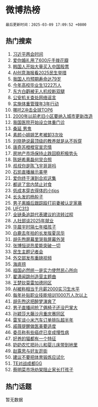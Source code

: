 # 微博热榜

`最后更新时间：2025-03-09 17:09:52 +0800`

## 热门搜索

1. [习近平两会时间](https://m.weibo.cn/search?containerid=100103type%3D1%26t%3D10%26q%3D%23%E4%B9%A0%E8%BF%91%E5%B9%B3%E4%B8%A4%E4%BC%9A%E6%97%B6%E9%97%B4%23&stream_entry_id=51&isnewpage=1&extparam=seat%3D1%26q%3D%2523%25E4%25B9%25A0%25E8%25BF%2591%25E5%25B9%25B3%25E4%25B8%25A4%25E4%25BC%259A%25E6%2597%25B6%25E9%2597%25B4%2523%26dgr%3D0%26filter_type%3Drealtimehot%26stream_entry_id%3D51%26pos%3D0%26cate%3D10103%26c_type%3D51%26display_time%3D1741511390%26pre_seqid%3D174151139071303312035119)
1. [爱你婚礼用了600斤手拨花瓣](https://m.weibo.cn/search?containerid=100103type%3D1%26t%3D10%26q%3D%23%E7%88%B1%E4%BD%A0%E5%A9%9A%E7%A4%BC%E7%94%A8%E4%BA%86600%E6%96%A4%E6%89%8B%E6%8B%A8%E8%8A%B1%E7%93%A3%23&stream_entry_id=31&isnewpage=1&extparam=seat%3D1%26band_rank%3D1%26filter_type%3Drealtimehot%26lcate%3D5001%26pos%3D0%26q%3D%2523%25E7%2588%25B1%25E4%25BD%25A0%25E5%25A9%259A%25E7%25A4%25BC%25E7%2594%25A8%25E4%25BA%2586600%25E6%2596%25A4%25E6%2589%258B%25E6%258B%25A8%25E8%258A%25B1%25E7%2593%25A3%2523%26realpos%3D1%26cate%3D5001%26stream_entry_id%3D31%26flag%3D1%26c_type%3D31%26dgr%3D0%26display_time%3D1741511390%26pre_seqid%3D174151139071303312035119)
1. [韩国人开始大量买入中国股票](https://m.weibo.cn/search?containerid=100103type%3D1%26t%3D10%26q%3D%23%E9%9F%A9%E5%9B%BD%E4%BA%BA%E5%BC%80%E5%A7%8B%E5%A4%A7%E9%87%8F%E4%B9%B0%E5%85%A5%E4%B8%AD%E5%9B%BD%E8%82%A1%E7%A5%A8%23&stream_entry_id=31&isnewpage=1&extparam=seat%3D1%26band_rank%3D2%26filter_type%3Drealtimehot%26lcate%3D5001%26pos%3D1%26q%3D%2523%25E9%259F%25A9%25E5%259B%25BD%25E4%25BA%25BA%25E5%25BC%2580%25E5%25A7%258B%25E5%25A4%25A7%25E9%2587%258F%25E4%25B9%25B0%25E5%2585%25A5%25E4%25B8%25AD%25E5%259B%25BD%25E8%2582%25A1%25E7%25A5%25A8%2523%26realpos%3D2%26cate%3D5001%26stream_entry_id%3D31%26flag%3D1%26c_type%3D31%26dgr%3D0%26display_time%3D1741511390%26pre_seqid%3D174151139071303312035119)
1. [AI创意海报看2025民生举措](https://m.weibo.cn/search?containerid=100103type%3D1%26t%3D10%26q%3D%23AI%E5%88%9B%E6%84%8F%E6%B5%B7%E6%8A%A5%E7%9C%8B2025%E6%B0%91%E7%94%9F%E4%B8%BE%E6%8E%AA%23&stream_entry_id=31&isnewpage=1&extparam=seat%3D1%26band_rank%3D3%26filter_type%3Drealtimehot%26lcate%3D5001%26pos%3D2%26q%3D%2523AI%25E5%2588%259B%25E6%2584%258F%25E6%25B5%25B7%25E6%258A%25A5%25E7%259C%258B2025%25E6%25B0%2591%25E7%2594%259F%25E4%25B8%25BE%25E6%258E%25AA%2523%26realpos%3D3%26cate%3D5001%26stream_entry_id%3D31%26flag%3D0%26c_type%3D31%26dgr%3D0%26display_time%3D1741511390%26pre_seqid%3D174151139071303312035119)
1. [我国人均预期寿命达79岁](https://m.weibo.cn/search?containerid=100103type%3D1%26t%3D10%26q%3D%23%E6%88%91%E5%9B%BD%E4%BA%BA%E5%9D%87%E9%A2%84%E6%9C%9F%E5%AF%BF%E5%91%BD%E8%BE%BE79%E5%B2%81%23&stream_entry_id=31&isnewpage=1&extparam=seat%3D1%26band_rank%3D4%26filter_type%3Drealtimehot%26lcate%3D5001%26pos%3D3%26q%3D%2523%25E6%2588%2591%25E5%259B%25BD%25E4%25BA%25BA%25E5%259D%2587%25E9%25A2%2584%25E6%259C%259F%25E5%25AF%25BF%25E5%2591%25BD%25E8%25BE%25BE79%25E5%25B2%2581%2523%26realpos%3D4%26cate%3D5001%26stream_entry_id%3D31%26flag%3D1%26c_type%3D31%26dgr%3D0%26display_time%3D1741511390%26pre_seqid%3D174151139071303312035119)
1. [今年高校毕业生1222万人](https://m.weibo.cn/search?containerid=100103type%3D1%26t%3D10%26q%3D%23%E4%BB%8A%E5%B9%B4%E9%AB%98%E6%A0%A1%E6%AF%95%E4%B8%9A%E7%94%9F1222%E4%B8%87%E4%BA%BA%23&stream_entry_id=31&isnewpage=1&extparam=seat%3D1%26band_rank%3D5%26filter_type%3Drealtimehot%26lcate%3D5001%26pos%3D4%26q%3D%2523%25E4%25BB%258A%25E5%25B9%25B4%25E9%25AB%2598%25E6%25A0%25A1%25E6%25AF%2595%25E4%25B8%259A%25E7%2594%259F1222%25E4%25B8%2587%25E4%25BA%25BA%2523%26realpos%3D5%26cate%3D5001%26stream_entry_id%3D31%26flag%3D0%26c_type%3D31%26dgr%3D0%26display_time%3D1741511390%26pre_seqid%3D174151139071303312035119)
1. [东方白鹳被无人机绞断双腿](https://m.weibo.cn/search?containerid=100103type%3D1%26t%3D10%26q%3D%23%E4%B8%9C%E6%96%B9%E7%99%BD%E9%B9%B3%E8%A2%AB%E6%97%A0%E4%BA%BA%E6%9C%BA%E7%BB%9E%E6%96%AD%E5%8F%8C%E8%85%BF%23&stream_entry_id=31&isnewpage=1&extparam=seat%3D1%26band_rank%3D6%26filter_type%3Drealtimehot%26lcate%3D5001%26pos%3D5%26q%3D%2523%25E4%25B8%259C%25E6%2596%25B9%25E7%2599%25BD%25E9%25B9%25B3%25E8%25A2%25AB%25E6%2597%25A0%25E4%25BA%25BA%25E6%259C%25BA%25E7%25BB%259E%25E6%2596%25AD%25E5%258F%258C%25E8%2585%25BF%2523%26realpos%3D6%26cate%3D5001%26stream_entry_id%3D31%26flag%3D2%26c_type%3D31%26dgr%3D0%26display_time%3D1741511390%26pre_seqid%3D174151139071303312035119)
1. [公安机关查处网络谣言](https://m.weibo.cn/search?containerid=100103type%3D1%26t%3D10%26q%3D%23%E5%85%AC%E5%AE%89%E6%9C%BA%E5%85%B3%E6%9F%A5%E5%A4%84%E7%BD%91%E7%BB%9C%E8%B0%A3%E8%A8%80%23&stream_entry_id=31&isnewpage=1&extparam=seat%3D1%26band_rank%3D7%26filter_type%3Drealtimehot%26lcate%3D5001%26is_ad_pos%3D1%26adid%3D278722%26q%3D%2523%25E5%2585%25AC%25E5%25AE%2589%25E6%259C%25BA%25E5%2585%25B3%25E6%259F%25A5%25E5%25A4%2584%25E7%25BD%2591%25E7%25BB%259C%25E8%25B0%25A3%25E8%25A8%2580%2523%26dgr%3D0%26stream_entry_id%3D31%26c_type%3D31%26cate%3D5001%26pos%3D6%26display_time%3D1741511390%26pre_seqid%3D174151139071303312035119)
1. [实施体重管理年3年行动](https://m.weibo.cn/search?containerid=100103type%3D1%26t%3D10%26q%3D%23%E5%AE%9E%E6%96%BD%E4%BD%93%E9%87%8D%E7%AE%A1%E7%90%86%E5%B9%B43%E5%B9%B4%E8%A1%8C%E5%8A%A8%23&stream_entry_id=31&isnewpage=1&extparam=seat%3D1%26band_rank%3D7%26filter_type%3Drealtimehot%26lcate%3D5001%26pos%3D7%26q%3D%2523%25E5%25AE%259E%25E6%2596%25BD%25E4%25BD%2593%25E9%2587%258D%25E7%25AE%25A1%25E7%2590%2586%25E5%25B9%25B43%25E5%25B9%25B4%25E8%25A1%258C%25E5%258A%25A8%2523%26realpos%3D7%26cate%3D5001%26stream_entry_id%3D31%26flag%3D1%26c_type%3D31%26dgr%3D0%26display_time%3D1741511390%26pre_seqid%3D174151139071303312035119)
1. [哪吒2冲击全球TOP6](https://m.weibo.cn/search?containerid=100103type%3D1%26t%3D10%26q%3D%23%E5%93%AA%E5%90%922%E5%86%B2%E5%87%BB%E5%85%A8%E7%90%83TOP6%23&stream_entry_id=31&isnewpage=1&extparam=seat%3D1%26band_rank%3D8%26filter_type%3Drealtimehot%26lcate%3D5001%26pos%3D8%26q%3D%2523%25E5%2593%25AA%25E5%2590%25922%25E5%2586%25B2%25E5%2587%25BB%25E5%2585%25A8%25E7%2590%2583TOP6%2523%26realpos%3D8%26cate%3D5001%26stream_entry_id%3D31%26flag%3D1%26c_type%3D31%26dgr%3D0%26display_time%3D1741511390%26pre_seqid%3D174151139071303312035119)
1. [2000年以前老旧小区要纳入城市更新改造](https://m.weibo.cn/search?containerid=100103type%3D1%26t%3D10%26q%3D%232000%E5%B9%B4%E4%BB%A5%E5%89%8D%E8%80%81%E6%97%A7%E5%B0%8F%E5%8C%BA%E8%A6%81%E7%BA%B3%E5%85%A5%E5%9F%8E%E5%B8%82%E6%9B%B4%E6%96%B0%E6%94%B9%E9%80%A0%23&stream_entry_id=31&isnewpage=1&extparam=seat%3D1%26band_rank%3D9%26filter_type%3Drealtimehot%26lcate%3D5001%26pos%3D9%26q%3D%25232000%25E5%25B9%25B4%25E4%25BB%25A5%25E5%2589%258D%25E8%2580%2581%25E6%2597%25A7%25E5%25B0%258F%25E5%258C%25BA%25E8%25A6%2581%25E7%25BA%25B3%25E5%2585%25A5%25E5%259F%258E%25E5%25B8%2582%25E6%259B%25B4%25E6%2596%25B0%25E6%2594%25B9%25E9%2580%25A0%2523%26realpos%3D9%26cate%3D5001%26stream_entry_id%3D31%26flag%3D1%26c_type%3D31%26dgr%3D0%26display_time%3D1741511390%26pre_seqid%3D174151139071303312035119)
1. [我国医院开始设立体重门诊](https://m.weibo.cn/search?containerid=100103type%3D1%26t%3D10%26q%3D%23%E6%88%91%E5%9B%BD%E5%8C%BB%E9%99%A2%E5%BC%80%E5%A7%8B%E8%AE%BE%E7%AB%8B%E4%BD%93%E9%87%8D%E9%97%A8%E8%AF%8A%23&stream_entry_id=31&isnewpage=1&extparam=seat%3D1%26band_rank%3D10%26filter_type%3Drealtimehot%26lcate%3D5001%26pos%3D10%26q%3D%2523%25E6%2588%2591%25E5%259B%25BD%25E5%258C%25BB%25E9%2599%25A2%25E5%25BC%2580%25E5%25A7%258B%25E8%25AE%25BE%25E7%25AB%258B%25E4%25BD%2593%25E9%2587%258D%25E9%2597%25A8%25E8%25AF%258A%2523%26realpos%3D10%26cate%3D5001%26stream_entry_id%3D31%26flag%3D1%26c_type%3D31%26dgr%3D0%26display_time%3D1741511390%26pre_seqid%3D174151139071303312035119)
1. [桑延 男鬼](https://m.weibo.cn/search?containerid=100103type%3D1%26t%3D10%26q%3D%E6%A1%91%E5%BB%B6+%E7%94%B7%E9%AC%BC&stream_entry_id=31&isnewpage=1&extparam=seat%3D1%26band_rank%3D11%26filter_type%3Drealtimehot%26lcate%3D5001%26pos%3D11%26q%3D%25E6%25A1%2591%25E5%25BB%25B6%2520%25E7%2594%25B7%25E9%25AC%25BC%26realpos%3D11%26cate%3D5001%26stream_entry_id%3D31%26flag%3D2%26c_type%3D31%26dgr%3D0%26display_time%3D1741511390%26pre_seqid%3D174151139071303312035119)
1. [素颜小姐姐艺考被卸3次妆](https://m.weibo.cn/search?containerid=100103type%3D1%26t%3D10%26q%3D%23%E7%B4%A0%E9%A2%9C%E5%B0%8F%E5%A7%90%E5%A7%90%E8%89%BA%E8%80%83%E8%A2%AB%E5%8D%B83%E6%AC%A1%E5%A6%86%23&stream_entry_id=31&isnewpage=1&extparam=seat%3D1%26band_rank%3D12%26filter_type%3Drealtimehot%26lcate%3D5001%26pos%3D12%26q%3D%2523%25E7%25B4%25A0%25E9%25A2%259C%25E5%25B0%258F%25E5%25A7%2590%25E5%25A7%2590%25E8%2589%25BA%25E8%2580%2583%25E8%25A2%25AB%25E5%258D%25B83%25E6%25AC%25A1%25E5%25A6%2586%2523%26realpos%3D12%26cate%3D5001%26stream_entry_id%3D31%26flag%3D2%26c_type%3D31%26dgr%3D0%26display_time%3D1741511390%26pre_seqid%3D174151139071303312035119)
1. [刘晓艳说最顶级的教养就是从不拆穿](https://m.weibo.cn/search?containerid=100103type%3D1%26t%3D10%26q%3D%23%E5%88%98%E6%99%93%E8%89%B3%E8%AF%B4%E6%9C%80%E9%A1%B6%E7%BA%A7%E7%9A%84%E6%95%99%E5%85%BB%E5%B0%B1%E6%98%AF%E4%BB%8E%E4%B8%8D%E6%8B%86%E7%A9%BF%23&stream_entry_id=31&isnewpage=1&extparam=seat%3D1%26band_rank%3D13%26filter_type%3Drealtimehot%26lcate%3D5001%26pos%3D13%26q%3D%2523%25E5%2588%2598%25E6%2599%2593%25E8%2589%25B3%25E8%25AF%25B4%25E6%259C%2580%25E9%25A1%25B6%25E7%25BA%25A7%25E7%259A%2584%25E6%2595%2599%25E5%2585%25BB%25E5%25B0%25B1%25E6%2598%25AF%25E4%25BB%258E%25E4%25B8%258D%25E6%258B%2586%25E7%25A9%25BF%2523%26realpos%3D13%26cate%3D5001%26stream_entry_id%3D31%26flag%3D0%26c_type%3D31%26dgr%3D0%26display_time%3D1741511390%26pre_seqid%3D174151139071303312035119)
1. [唐奇苏橙橙官宣恋情](https://m.weibo.cn/search?containerid=100103type%3D1%26t%3D10%26q%3D%E5%94%90%E5%A5%87%E8%8B%8F%E6%A9%99%E6%A9%99%E5%AE%98%E5%AE%A3%E6%81%8B%E6%83%85&stream_entry_id=31&isnewpage=1&extparam=seat%3D1%26band_rank%3D14%26filter_type%3Drealtimehot%26lcate%3D5001%26pos%3D14%26q%3D%25E5%2594%2590%25E5%25A5%2587%25E8%258B%258F%25E6%25A9%2599%25E6%25A9%2599%25E5%25AE%2598%25E5%25AE%25A3%25E6%2581%258B%25E6%2583%2585%26realpos%3D14%26cate%3D5001%26stream_entry_id%3D31%26flag%3D0%26c_type%3D31%26dgr%3D0%26display_time%3D1741511390%26pre_seqid%3D174151139071303312035119)
1. [房地产市场保持止跌回稳积极势头](https://m.weibo.cn/search?containerid=100103type%3D1%26t%3D10%26q%3D%23%E6%88%BF%E5%9C%B0%E4%BA%A7%E5%B8%82%E5%9C%BA%E4%BF%9D%E6%8C%81%E6%AD%A2%E8%B7%8C%E5%9B%9E%E7%A8%B3%E7%A7%AF%E6%9E%81%E5%8A%BF%E5%A4%B4%23&stream_entry_id=31&isnewpage=1&extparam=seat%3D1%26band_rank%3D15%26filter_type%3Drealtimehot%26lcate%3D5001%26pos%3D15%26q%3D%2523%25E6%2588%25BF%25E5%259C%25B0%25E4%25BA%25A7%25E5%25B8%2582%25E5%259C%25BA%25E4%25BF%259D%25E6%258C%2581%25E6%25AD%25A2%25E8%25B7%258C%25E5%259B%259E%25E7%25A8%25B3%25E7%25A7%25AF%25E6%259E%2581%25E5%258A%25BF%25E5%25A4%25B4%2523%26realpos%3D15%26cate%3D5001%26stream_entry_id%3D31%26flag%3D1%26c_type%3D31%26dgr%3D0%26display_time%3D1741511390%26pre_seqid%3D174151139071303312035119)
1. [陈妍希黄磊何炅合照](https://m.weibo.cn/search?containerid=100103type%3D1%26t%3D10%26q%3D%23%E9%99%88%E5%A6%8D%E5%B8%8C%E9%BB%84%E7%A3%8A%E4%BD%95%E7%82%85%E5%90%88%E7%85%A7%23&stream_entry_id=31&isnewpage=1&extparam=seat%3D1%26band_rank%3D16%26filter_type%3Drealtimehot%26lcate%3D5001%26pos%3D16%26q%3D%2523%25E9%2599%2588%25E5%25A6%258D%25E5%25B8%258C%25E9%25BB%2584%25E7%25A3%258A%25E4%25BD%2595%25E7%2582%2585%25E5%2590%2588%25E7%2585%25A7%2523%26realpos%3D16%26cate%3D5001%26stream_entry_id%3D31%26flag%3D0%26c_type%3D31%26dgr%3D0%26display_time%3D1741511390%26pre_seqid%3D174151139071303312035119)
1. [叔叔你是陈飞宇哥哥吗](https://m.weibo.cn/search?containerid=100103type%3D1%26t%3D10%26q%3D%23%E5%8F%94%E5%8F%94%E4%BD%A0%E6%98%AF%E9%99%88%E9%A3%9E%E5%AE%87%E5%93%A5%E5%93%A5%E5%90%97%23&stream_entry_id=31&isnewpage=1&extparam=seat%3D1%26band_rank%3D17%26filter_type%3Drealtimehot%26lcate%3D5001%26pos%3D17%26q%3D%2523%25E5%258F%2594%25E5%258F%2594%25E4%25BD%25A0%25E6%2598%25AF%25E9%2599%2588%25E9%25A3%259E%25E5%25AE%2587%25E5%2593%25A5%25E5%2593%25A5%25E5%2590%2597%2523%26realpos%3D17%26cate%3D5001%26stream_entry_id%3D31%26flag%3D0%26c_type%3D31%26dgr%3D0%26display_time%3D1741511390%26pre_seqid%3D174151139071303312035119)
1. [石凯直播展示美甲](https://m.weibo.cn/search?containerid=100103type%3D1%26t%3D10%26q%3D%E7%9F%B3%E5%87%AF%E7%9B%B4%E6%92%AD%E5%B1%95%E7%A4%BA%E7%BE%8E%E7%94%B2&stream_entry_id=31&isnewpage=1&extparam=seat%3D1%26band_rank%3D18%26filter_type%3Drealtimehot%26lcate%3D5001%26pos%3D18%26q%3D%25E7%259F%25B3%25E5%2587%25AF%25E7%259B%25B4%25E6%2592%25AD%25E5%25B1%2595%25E7%25A4%25BA%25E7%25BE%258E%25E7%2594%25B2%26realpos%3D18%26cate%3D5001%26stream_entry_id%3D31%26flag%3D1%26c_type%3D31%26dgr%3D0%26display_time%3D1741511390%26pre_seqid%3D174151139071303312035119)
1. [爱你终于演到合欢这集](https://m.weibo.cn/search?containerid=100103type%3D1%26t%3D10%26q%3D%E7%88%B1%E4%BD%A0%E7%BB%88%E4%BA%8E%E6%BC%94%E5%88%B0%E5%90%88%E6%AC%A2%E8%BF%99%E9%9B%86&stream_entry_id=31&isnewpage=1&extparam=seat%3D1%26band_rank%3D19%26filter_type%3Drealtimehot%26lcate%3D5001%26pos%3D19%26q%3D%25E7%2588%25B1%25E4%25BD%25A0%25E7%25BB%2588%25E4%25BA%258E%25E6%25BC%2594%25E5%2588%25B0%25E5%2590%2588%25E6%25AC%25A2%25E8%25BF%2599%25E9%259B%2586%26realpos%3D19%26cate%3D5001%26stream_entry_id%3D31%26flag%3D1%26c_type%3D31%26dgr%3D0%26display_time%3D1741511390%26pre_seqid%3D174151139071303312035119)
1. [都说了宫内禁止对食](https://m.weibo.cn/search?containerid=100103type%3D1%26t%3D10%26q%3D%E9%83%BD%E8%AF%B4%E4%BA%86%E5%AE%AB%E5%86%85%E7%A6%81%E6%AD%A2%E5%AF%B9%E9%A3%9F&stream_entry_id=31&isnewpage=1&extparam=seat%3D1%26band_rank%3D20%26filter_type%3Drealtimehot%26lcate%3D5001%26pos%3D20%26q%3D%25E9%2583%25BD%25E8%25AF%25B4%25E4%25BA%2586%25E5%25AE%25AB%25E5%2586%2585%25E7%25A6%2581%25E6%25AD%25A2%25E5%25AF%25B9%25E9%25A3%259F%26realpos%3D20%26cate%3D5001%26stream_entry_id%3D31%26flag%3D1%26c_type%3D31%26dgr%3D0%26display_time%3D1741511390%26pre_seqid%3D174151139071303312035119)
1. [低成本穿衣得体的小tips](https://m.weibo.cn/search?containerid=100103type%3D1%26t%3D10%26q%3D%E4%BD%8E%E6%88%90%E6%9C%AC%E7%A9%BF%E8%A1%A3%E5%BE%97%E4%BD%93%E7%9A%84%E5%B0%8Ftips&stream_entry_id=31&isnewpage=1&extparam=seat%3D1%26band_rank%3D21%26filter_type%3Drealtimehot%26lcate%3D5001%26pos%3D21%26q%3D%25E4%25BD%258E%25E6%2588%2590%25E6%259C%25AC%25E7%25A9%25BF%25E8%25A1%25A3%25E5%25BE%2597%25E4%25BD%2593%25E7%259A%2584%25E5%25B0%258Ftips%26realpos%3D21%26cate%3D5001%26stream_entry_id%3D31%26flag%3D1%26c_type%3D31%26dgr%3D0%26display_time%3D1741511390%26pre_seqid%3D174151139071303312035119)
1. [长头发的杨肸子](https://m.weibo.cn/search?containerid=100103type%3D1%26t%3D10%26q%3D%23%E9%95%BF%E5%A4%B4%E5%8F%91%E7%9A%84%E6%9D%A8%E8%82%B8%E5%AD%90%23&stream_entry_id=31&isnewpage=1&extparam=seat%3D1%26band_rank%3D22%26filter_type%3Drealtimehot%26lcate%3D5001%26pos%3D22%26q%3D%2523%25E9%2595%25BF%25E5%25A4%25B4%25E5%258F%2591%25E7%259A%2584%25E6%259D%25A8%25E8%2582%25B8%25E5%25AD%2590%2523%26realpos%3D22%26cate%3D5001%26stream_entry_id%3D31%26flag%3D1%26c_type%3D31%26dgr%3D0%26display_time%3D1741511390%26pre_seqid%3D174151139071303312035119)
1. [男子离婚后跟踪殴打前妻被认定家暴](https://m.weibo.cn/search?containerid=100103type%3D1%26t%3D10%26q%3D%23%E7%94%B7%E5%AD%90%E7%A6%BB%E5%A9%9A%E5%90%8E%E8%B7%9F%E8%B8%AA%E6%AE%B4%E6%89%93%E5%89%8D%E5%A6%BB%E8%A2%AB%E8%AE%A4%E5%AE%9A%E5%AE%B6%E6%9A%B4%23&stream_entry_id=31&isnewpage=1&extparam=seat%3D1%26band_rank%3D23%26filter_type%3Drealtimehot%26lcate%3D5001%26pos%3D23%26q%3D%2523%25E7%2594%25B7%25E5%25AD%2590%25E7%25A6%25BB%25E5%25A9%259A%25E5%2590%258E%25E8%25B7%259F%25E8%25B8%25AA%25E6%25AE%25B4%25E6%2589%2593%25E5%2589%258D%25E5%25A6%25BB%25E8%25A2%25AB%25E8%25AE%25A4%25E5%25AE%259A%25E5%25AE%25B6%25E6%259A%25B4%2523%26realpos%3D23%26cate%3D5001%26stream_entry_id%3D31%26flag%3D0%26c_type%3D31%26dgr%3D0%26display_time%3D1741511390%26pre_seqid%3D174151139071303312035119)
1. [UFC313](https://m.weibo.cn/search?containerid=100103type%3D1%26t%3D10%26q%3D%23UFC313%23&stream_entry_id=31&isnewpage=1&extparam=seat%3D1%26band_rank%3D24%26filter_type%3Drealtimehot%26lcate%3D5001%26pos%3D24%26q%3D%2523UFC313%2523%26realpos%3D24%26cate%3D5001%26stream_entry_id%3D31%26flag%3D0%26c_type%3D31%26dgr%3D0%26display_time%3D1741511390%26pre_seqid%3D174151139071303312035119)
1. [全链条追踪代表建议的流转过程](https://m.weibo.cn/search?containerid=100103type%3D1%26t%3D10%26q%3D%23%E5%85%A8%E9%93%BE%E6%9D%A1%E8%BF%BD%E8%B8%AA%E4%BB%A3%E8%A1%A8%E5%BB%BA%E8%AE%AE%E7%9A%84%E6%B5%81%E8%BD%AC%E8%BF%87%E7%A8%8B%23&stream_entry_id=31&isnewpage=1&extparam=seat%3D1%26band_rank%3D25%26filter_type%3Drealtimehot%26lcate%3D5001%26pos%3D25%26q%3D%2523%25E5%2585%25A8%25E9%2593%25BE%25E6%259D%25A1%25E8%25BF%25BD%25E8%25B8%25AA%25E4%25BB%25A3%25E8%25A1%25A8%25E5%25BB%25BA%25E8%25AE%25AE%25E7%259A%2584%25E6%25B5%2581%25E8%25BD%25AC%25E8%25BF%2587%25E7%25A8%258B%2523%26realpos%3D25%26cate%3D5001%26stream_entry_id%3D31%26flag%3D1%26c_type%3D31%26dgr%3D0%26display_time%3D1741511390%26pre_seqid%3D174151139071303312035119)
1. [人社部谈2025年就业](https://m.weibo.cn/search?containerid=100103type%3D1%26t%3D10%26q%3D%23%E4%BA%BA%E7%A4%BE%E9%83%A8%E8%B0%882025%E5%B9%B4%E5%B0%B1%E4%B8%9A%23&stream_entry_id=31&isnewpage=1&extparam=seat%3D1%26band_rank%3D26%26filter_type%3Drealtimehot%26lcate%3D5001%26pos%3D26%26q%3D%2523%25E4%25BA%25BA%25E7%25A4%25BE%25E9%2583%25A8%25E8%25B0%25882025%25E5%25B9%25B4%25E5%25B0%25B1%25E4%25B8%259A%2523%26realpos%3D26%26cate%3D5001%26stream_entry_id%3D31%26flag%3D0%26c_type%3D31%26dgr%3D0%26display_time%3D1741511390%26pre_seqid%3D174151139071303312035119)
1. [华晨宇时隔七年唱孩子](https://m.weibo.cn/search?containerid=100103type%3D1%26t%3D10%26q%3D%E5%8D%8E%E6%99%A8%E5%AE%87%E6%97%B6%E9%9A%94%E4%B8%83%E5%B9%B4%E5%94%B1%E5%AD%A9%E5%AD%90&stream_entry_id=31&isnewpage=1&extparam=seat%3D1%26band_rank%3D27%26filter_type%3Drealtimehot%26lcate%3D5001%26pos%3D27%26q%3D%25E5%258D%258E%25E6%2599%25A8%25E5%25AE%2587%25E6%2597%25B6%25E9%259A%2594%25E4%25B8%2583%25E5%25B9%25B4%25E5%2594%25B1%25E5%25AD%25A9%25E5%25AD%2590%26realpos%3D27%26cate%3D5001%26stream_entry_id%3D31%26flag%3D1%26c_type%3D31%26dgr%3D0%26display_time%3D1741511390%26pre_seqid%3D174151139071303312035119)
1. [白鹿去年拍的长发版夏凤华](https://m.weibo.cn/search?containerid=100103type%3D1%26t%3D10%26q%3D%23%E7%99%BD%E9%B9%BF%E5%8E%BB%E5%B9%B4%E6%8B%8D%E7%9A%84%E9%95%BF%E5%8F%91%E7%89%88%E5%A4%8F%E5%87%A4%E5%8D%8E%23&stream_entry_id=31&isnewpage=1&extparam=seat%3D1%26band_rank%3D28%26filter_type%3Drealtimehot%26lcate%3D5001%26pos%3D28%26q%3D%2523%25E7%2599%25BD%25E9%25B9%25BF%25E5%258E%25BB%25E5%25B9%25B4%25E6%258B%258D%25E7%259A%2584%25E9%2595%25BF%25E5%258F%2591%25E7%2589%2588%25E5%25A4%258F%25E5%2587%25A4%25E5%258D%258E%2523%26realpos%3D28%26cate%3D5001%26stream_entry_id%3D31%26flag%3D1%26c_type%3D31%26dgr%3D0%26display_time%3D1741511390%26pre_seqid%3D174151139071303312035119)
1. [胡先煦屏幕里哭我屏幕外哭](https://m.weibo.cn/search?containerid=100103type%3D1%26t%3D10%26q%3D%E8%83%A1%E5%85%88%E7%85%A6%E5%B1%8F%E5%B9%95%E9%87%8C%E5%93%AD%E6%88%91%E5%B1%8F%E5%B9%95%E5%A4%96%E5%93%AD&stream_entry_id=31&isnewpage=1&extparam=seat%3D1%26band_rank%3D29%26filter_type%3Drealtimehot%26lcate%3D5001%26pos%3D29%26q%3D%25E8%2583%25A1%25E5%2585%2588%25E7%2585%25A6%25E5%25B1%258F%25E5%25B9%2595%25E9%2587%258C%25E5%2593%25AD%25E6%2588%2591%25E5%25B1%258F%25E5%25B9%2595%25E5%25A4%2596%25E5%2593%25AD%26realpos%3D29%26cate%3D5001%26stream_entry_id%3D31%26flag%3D1%26c_type%3D31%26dgr%3D0%26display_time%3D1741511390%26pre_seqid%3D174151139071303312035119)
1. [张博恒说热爱能突破一切](https://m.weibo.cn/search?containerid=100103type%3D1%26t%3D10%26q%3D%E5%BC%A0%E5%8D%9A%E6%81%92%E8%AF%B4%E7%83%AD%E7%88%B1%E8%83%BD%E7%AA%81%E7%A0%B4%E4%B8%80%E5%88%87&stream_entry_id=31&isnewpage=1&extparam=seat%3D1%26band_rank%3D30%26filter_type%3Drealtimehot%26lcate%3D5001%26pos%3D30%26q%3D%25E5%25BC%25A0%25E5%258D%259A%25E6%2581%2592%25E8%25AF%25B4%25E7%2583%25AD%25E7%2588%25B1%25E8%2583%25BD%25E7%25AA%2581%25E7%25A0%25B4%25E4%25B8%2580%25E5%2588%2587%26realpos%3D30%26cate%3D5001%26stream_entry_id%3D31%26flag%3D1%26c_type%3D31%26dgr%3D0%26display_time%3D1741511390%26pre_seqid%3D174151139071303312035119)
1. [民生主题记者会](https://m.weibo.cn/search?containerid=100103type%3D1%26t%3D10%26q%3D%23%E6%B0%91%E7%94%9F%E4%B8%BB%E9%A2%98%E8%AE%B0%E8%80%85%E4%BC%9A%23&stream_entry_id=31&isnewpage=1&extparam=seat%3D1%26band_rank%3D31%26filter_type%3Drealtimehot%26lcate%3D5001%26pos%3D31%26q%3D%2523%25E6%25B0%2591%25E7%2594%259F%25E4%25B8%25BB%25E9%25A2%2598%25E8%25AE%25B0%25E8%2580%2585%25E4%25BC%259A%2523%26realpos%3D31%26cate%3D5001%26stream_entry_id%3D31%26flag%3D0%26c_type%3D31%26dgr%3D0%26display_time%3D1741511390%26pre_seqid%3D174151139071303312035119)
1. [外交部发布重磅视频](https://m.weibo.cn/search?containerid=100103type%3D1%26t%3D10%26q%3D%23%E5%A4%96%E4%BA%A4%E9%83%A8%E5%8F%91%E5%B8%83%E9%87%8D%E7%A3%85%E8%A7%86%E9%A2%91%23&stream_entry_id=31&isnewpage=1&extparam=seat%3D1%26band_rank%3D32%26filter_type%3Drealtimehot%26lcate%3D5001%26pos%3D32%26q%3D%2523%25E5%25A4%2596%25E4%25BA%25A4%25E9%2583%25A8%25E5%258F%2591%25E5%25B8%2583%25E9%2587%258D%25E7%25A3%2585%25E8%25A7%2586%25E9%25A2%2591%2523%26realpos%3D32%26cate%3D5001%26stream_entry_id%3D31%26flag%3D0%26c_type%3D31%26dgr%3D0%26display_time%3D1741511390%26pre_seqid%3D174151139071303312035119)
1. [海底捞](https://m.weibo.cn/search?containerid=100103type%3D1%26t%3D10%26q%3D%E6%B5%B7%E5%BA%95%E6%8D%9E&stream_entry_id=31&isnewpage=1&extparam=seat%3D1%26band_rank%3D33%26filter_type%3Drealtimehot%26lcate%3D5001%26pos%3D33%26q%3D%25E6%25B5%25B7%25E5%25BA%2595%25E6%258D%259E%26realpos%3D33%26cate%3D5001%26stream_entry_id%3D31%26flag%3D0%26c_type%3D31%26dgr%3D0%26display_time%3D1741511390%26pre_seqid%3D174151139071303312035119)
1. [祖国必然统一是实力使然民心所向](https://m.weibo.cn/search?containerid=100103type%3D1%26t%3D10%26q%3D%23%E7%A5%96%E5%9B%BD%E5%BF%85%E7%84%B6%E7%BB%9F%E4%B8%80%E6%98%AF%E5%AE%9E%E5%8A%9B%E4%BD%BF%E7%84%B6%E6%B0%91%E5%BF%83%E6%89%80%E5%90%91%23&stream_entry_id=31&isnewpage=1&extparam=seat%3D1%26band_rank%3D34%26filter_type%3Drealtimehot%26lcate%3D5001%26pos%3D34%26q%3D%2523%25E7%25A5%2596%25E5%259B%25BD%25E5%25BF%2585%25E7%2584%25B6%25E7%25BB%259F%25E4%25B8%2580%25E6%2598%25AF%25E5%25AE%259E%25E5%258A%259B%25E4%25BD%25BF%25E7%2584%25B6%25E6%25B0%2591%25E5%25BF%2583%25E6%2589%2580%25E5%2590%2591%2523%26realpos%3D34%26cate%3D5001%26stream_entry_id%3D31%26flag%3D0%26c_type%3D31%26dgr%3D0%26display_time%3D1741511390%26pre_seqid%3D174151139071303312035119)
1. [翟潇闻跳创造营主题曲](https://m.weibo.cn/search?containerid=100103type%3D1%26t%3D10%26q%3D%E7%BF%9F%E6%BD%87%E9%97%BB%E8%B7%B3%E5%88%9B%E9%80%A0%E8%90%A5%E4%B8%BB%E9%A2%98%E6%9B%B2&stream_entry_id=31&isnewpage=1&extparam=seat%3D1%26band_rank%3D35%26filter_type%3Drealtimehot%26lcate%3D5001%26pos%3D35%26q%3D%25E7%25BF%259F%25E6%25BD%2587%25E9%2597%25BB%25E8%25B7%25B3%25E5%2588%259B%25E9%2580%25A0%25E8%2590%25A5%25E4%25B8%25BB%25E9%25A2%2598%25E6%259B%25B2%26realpos%3D35%26cate%3D5001%26stream_entry_id%3D31%26flag%3D1%26c_type%3D31%26dgr%3D0%26display_time%3D1741511390%26pre_seqid%3D174151139071303312035119)
1. [王楚钦莫雷加德同区](https://m.weibo.cn/search?containerid=100103type%3D1%26t%3D10%26q%3D%23%E7%8E%8B%E6%A5%9A%E9%92%A6%E8%8E%AB%E9%9B%B7%E5%8A%A0%E5%BE%B7%E5%90%8C%E5%8C%BA%23&stream_entry_id=31&isnewpage=1&extparam=seat%3D1%26band_rank%3D36%26filter_type%3Drealtimehot%26lcate%3D5001%26pos%3D36%26q%3D%2523%25E7%258E%258B%25E6%25A5%259A%25E9%2592%25A6%25E8%258E%25AB%25E9%259B%25B7%25E5%258A%25A0%25E5%25BE%25B7%25E5%2590%258C%25E5%258C%25BA%2523%26realpos%3D36%26cate%3D5001%26stream_entry_id%3D31%26flag%3D1%26c_type%3D31%26dgr%3D0%26display_time%3D1741511390%26pre_seqid%3D174151139071303312035119)
1. [AI被称相当于月薪2000实习生水平](https://m.weibo.cn/search?containerid=100103type%3D1%26t%3D10%26q%3D%23AI%E8%A2%AB%E7%A7%B0%E7%9B%B8%E5%BD%93%E4%BA%8E%E6%9C%88%E8%96%AA2000%E5%AE%9E%E4%B9%A0%E7%94%9F%E6%B0%B4%E5%B9%B3%23&stream_entry_id=31&isnewpage=1&extparam=seat%3D1%26band_rank%3D37%26filter_type%3Drealtimehot%26lcate%3D5001%26pos%3D37%26q%3D%2523AI%25E8%25A2%25AB%25E7%25A7%25B0%25E7%259B%25B8%25E5%25BD%2593%25E4%25BA%258E%25E6%259C%2588%25E8%2596%25AA2000%25E5%25AE%259E%25E4%25B9%25A0%25E7%2594%259F%25E6%25B0%25B4%25E5%25B9%25B3%2523%26realpos%3D37%26cate%3D5001%26stream_entry_id%3D31%26flag%3D1%26c_type%3D31%26dgr%3D0%26display_time%3D1741511390%26pre_seqid%3D174151139071303312035119)
1. [每年补贴职业技能培训1000万人次以上](https://m.weibo.cn/search?containerid=100103type%3D1%26t%3D10%26q%3D%23%E6%AF%8F%E5%B9%B4%E8%A1%A5%E8%B4%B4%E8%81%8C%E4%B8%9A%E6%8A%80%E8%83%BD%E5%9F%B9%E8%AE%AD1000%E4%B8%87%E4%BA%BA%E6%AC%A1%E4%BB%A5%E4%B8%8A%23&stream_entry_id=31&isnewpage=1&extparam=seat%3D1%26band_rank%3D38%26filter_type%3Drealtimehot%26lcate%3D5001%26pos%3D38%26q%3D%2523%25E6%25AF%258F%25E5%25B9%25B4%25E8%25A1%25A5%25E8%25B4%25B4%25E8%2581%258C%25E4%25B8%259A%25E6%258A%2580%25E8%2583%25BD%25E5%259F%25B9%25E8%25AE%25AD1000%25E4%25B8%2587%25E4%25BA%25BA%25E6%25AC%25A1%25E4%25BB%25A5%25E4%25B8%258A%2523%26realpos%3D38%26cate%3D5001%26stream_entry_id%3D31%26flag%3D1%26c_type%3D31%26dgr%3D0%26display_time%3D1741511390%26pre_seqid%3D174151139071303312035119)
1. [胡先煦这把醉梦演爽了](https://m.weibo.cn/search?containerid=100103type%3D1%26t%3D10%26q%3D%23%E8%83%A1%E5%85%88%E7%85%A6%E8%BF%99%E6%8A%8A%E9%86%89%E6%A2%A6%E6%BC%94%E7%88%BD%E4%BA%86%23&stream_entry_id=31&isnewpage=1&extparam=seat%3D1%26band_rank%3D39%26filter_type%3Drealtimehot%26lcate%3D5001%26pos%3D39%26q%3D%2523%25E8%2583%25A1%25E5%2585%2588%25E7%2585%25A6%25E8%25BF%2599%25E6%258A%258A%25E9%2586%2589%25E6%25A2%25A6%25E6%25BC%2594%25E7%2588%25BD%25E4%25BA%2586%2523%26realpos%3D39%26cate%3D5001%26stream_entry_id%3D31%26flag%3D1%26c_type%3D31%26dgr%3D0%26display_time%3D1741511390%26pre_seqid%3D174151139071303312035119)
1. [男子直播间抢了俩椅子还没巴掌大](https://m.weibo.cn/search?containerid=100103type%3D1%26t%3D10%26q%3D%23%E7%94%B7%E5%AD%90%E7%9B%B4%E6%92%AD%E9%97%B4%E6%8A%A2%E4%BA%86%E4%BF%A9%E6%A4%85%E5%AD%90%E8%BF%98%E6%B2%A1%E5%B7%B4%E6%8E%8C%E5%A4%A7%23&stream_entry_id=31&isnewpage=1&extparam=seat%3D1%26band_rank%3D40%26filter_type%3Drealtimehot%26lcate%3D5001%26pos%3D40%26q%3D%2523%25E7%2594%25B7%25E5%25AD%2590%25E7%259B%25B4%25E6%2592%25AD%25E9%2597%25B4%25E6%258A%25A2%25E4%25BA%2586%25E4%25BF%25A9%25E6%25A4%2585%25E5%25AD%2590%25E8%25BF%2598%25E6%25B2%25A1%25E5%25B7%25B4%25E6%258E%258C%25E5%25A4%25A7%2523%26realpos%3D40%26cate%3D5001%26stream_entry_id%3D31%26flag%3D0%26c_type%3D31%26dgr%3D0%26display_time%3D1741511390%26pre_seqid%3D174151139071303312035119)
1. [孙颖莎大藤沙月重庆赛同区](https://m.weibo.cn/search?containerid=100103type%3D1%26t%3D10%26q%3D%E5%AD%99%E9%A2%96%E8%8E%8E%E5%A4%A7%E8%97%A4%E6%B2%99%E6%9C%88%E9%87%8D%E5%BA%86%E8%B5%9B%E5%90%8C%E5%8C%BA&stream_entry_id=31&isnewpage=1&extparam=seat%3D1%26band_rank%3D41%26filter_type%3Drealtimehot%26lcate%3D5001%26pos%3D41%26q%3D%25E5%25AD%2599%25E9%25A2%2596%25E8%258E%258E%25E5%25A4%25A7%25E8%2597%25A4%25E6%25B2%2599%25E6%259C%2588%25E9%2587%258D%25E5%25BA%2586%25E8%25B5%259B%25E5%2590%258C%25E5%258C%25BA%26realpos%3D41%26cate%3D5001%26stream_entry_id%3D31%26flag%3D1%26c_type%3D31%26dgr%3D0%26display_time%3D1741511390%26pre_seqid%3D174151139071303312035119)
1. [雷军谈小米汽车订单排队超半年](https://m.weibo.cn/search?containerid=100103type%3D1%26t%3D10%26q%3D%23%E9%9B%B7%E5%86%9B%E8%B0%88%E5%B0%8F%E7%B1%B3%E6%B1%BD%E8%BD%A6%E8%AE%A2%E5%8D%95%E6%8E%92%E9%98%9F%E8%B6%85%E5%8D%8A%E5%B9%B4%23&stream_entry_id=31&isnewpage=1&extparam=seat%3D1%26band_rank%3D42%26filter_type%3Drealtimehot%26lcate%3D5001%26pos%3D42%26q%3D%2523%25E9%259B%25B7%25E5%2586%259B%25E8%25B0%2588%25E5%25B0%258F%25E7%25B1%25B3%25E6%25B1%25BD%25E8%25BD%25A6%25E8%25AE%25A2%25E5%258D%2595%25E6%258E%2592%25E9%2598%259F%25E8%25B6%2585%25E5%258D%258A%25E5%25B9%25B4%2523%26realpos%3D42%26cate%3D5001%26stream_entry_id%3D31%26flag%3D1%26c_type%3D31%26dgr%3D0%26display_time%3D1741511390%26pre_seqid%3D174151139071303312035119)
1. [戚薇提醒做医美要适度](https://m.weibo.cn/search?containerid=100103type%3D1%26t%3D10%26q%3D%23%E6%88%9A%E8%96%87%E6%8F%90%E9%86%92%E5%81%9A%E5%8C%BB%E7%BE%8E%E8%A6%81%E9%80%82%E5%BA%A6%23&stream_entry_id=31&isnewpage=1&extparam=seat%3D1%26band_rank%3D43%26filter_type%3Drealtimehot%26lcate%3D5001%26pos%3D43%26q%3D%2523%25E6%2588%259A%25E8%2596%2587%25E6%258F%2590%25E9%2586%2592%25E5%2581%259A%25E5%258C%25BB%25E7%25BE%258E%25E8%25A6%2581%25E9%2580%2582%25E5%25BA%25A6%2523%26realpos%3D43%26cate%3D5001%26stream_entry_id%3D31%26flag%3D0%26c_type%3D31%26dgr%3D0%26display_time%3D1741511390%26pre_seqid%3D174151139071303312035119)
1. [委员称有些癌症已变成慢性病](https://m.weibo.cn/search?containerid=100103type%3D1%26t%3D10%26q%3D%23%E5%A7%94%E5%91%98%E7%A7%B0%E6%9C%89%E4%BA%9B%E7%99%8C%E7%97%87%E5%B7%B2%E5%8F%98%E6%88%90%E6%85%A2%E6%80%A7%E7%97%85%23&stream_entry_id=31&isnewpage=1&extparam=seat%3D1%26band_rank%3D44%26filter_type%3Drealtimehot%26lcate%3D5001%26pos%3D44%26q%3D%2523%25E5%25A7%2594%25E5%2591%2598%25E7%25A7%25B0%25E6%259C%2589%25E4%25BA%259B%25E7%2599%258C%25E7%2597%2587%25E5%25B7%25B2%25E5%258F%2598%25E6%2588%2590%25E6%2585%25A2%25E6%2580%25A7%25E7%2597%2585%2523%26realpos%3D44%26cate%3D5001%26stream_entry_id%3D31%26flag%3D0%26c_type%3D31%26dgr%3D0%26display_time%3D1741511390%26pre_seqid%3D174151139071303312035119)
1. [好养的猫都有一个特征](https://m.weibo.cn/search?containerid=100103type%3D1%26t%3D10%26q%3D%E5%A5%BD%E5%85%BB%E7%9A%84%E7%8C%AB%E9%83%BD%E6%9C%89%E4%B8%80%E4%B8%AA%E7%89%B9%E5%BE%81&stream_entry_id=31&isnewpage=1&extparam=seat%3D1%26band_rank%3D45%26filter_type%3Drealtimehot%26lcate%3D5001%26pos%3D45%26q%3D%25E5%25A5%25BD%25E5%2585%25BB%25E7%259A%2584%25E7%258C%25AB%25E9%2583%25BD%25E6%259C%2589%25E4%25B8%2580%25E4%25B8%25AA%25E7%2589%25B9%25E5%25BE%2581%26realpos%3D45%26cate%3D5001%26stream_entry_id%3D31%26flag%3D1%26c_type%3D31%26dgr%3D0%26display_time%3D1741511390%26pre_seqid%3D174151139071303312035119)
1. [奶奶农忙把孙儿和婴儿床带到地里](https://m.weibo.cn/search?containerid=100103type%3D1%26t%3D10%26q%3D%23%E5%A5%B6%E5%A5%B6%E5%86%9C%E5%BF%99%E6%8A%8A%E5%AD%99%E5%84%BF%E5%92%8C%E5%A9%B4%E5%84%BF%E5%BA%8A%E5%B8%A6%E5%88%B0%E5%9C%B0%E9%87%8C%23&stream_entry_id=31&isnewpage=1&extparam=seat%3D1%26band_rank%3D46%26filter_type%3Drealtimehot%26lcate%3D5001%26pos%3D46%26q%3D%2523%25E5%25A5%25B6%25E5%25A5%25B6%25E5%2586%259C%25E5%25BF%2599%25E6%258A%258A%25E5%25AD%2599%25E5%2584%25BF%25E5%2592%258C%25E5%25A9%25B4%25E5%2584%25BF%25E5%25BA%258A%25E5%25B8%25A6%25E5%2588%25B0%25E5%259C%25B0%25E9%2587%258C%2523%26realpos%3D46%26cate%3D5001%26stream_entry_id%3D31%26flag%3D0%26c_type%3D31%26dgr%3D0%26display_time%3D1741511390%26pre_seqid%3D174151139071303312035119)
1. [赵露思与好友逛街](https://m.weibo.cn/search?containerid=100103type%3D1%26t%3D10%26q%3D%23%E8%B5%B5%E9%9C%B2%E6%80%9D%E4%B8%8E%E5%A5%BD%E5%8F%8B%E9%80%9B%E8%A1%97%23&stream_entry_id=31&isnewpage=1&extparam=seat%3D1%26band_rank%3D47%26filter_type%3Drealtimehot%26lcate%3D5001%26pos%3D47%26q%3D%2523%25E8%25B5%25B5%25E9%259C%25B2%25E6%2580%259D%25E4%25B8%258E%25E5%25A5%25BD%25E5%258F%258B%25E9%2580%259B%25E8%25A1%2597%2523%26realpos%3D47%26cate%3D5001%26stream_entry_id%3D31%26flag%3D0%26c_type%3D31%26dgr%3D0%26display_time%3D1741511390%26pre_seqid%3D174151139071303312035119)
1. [建议不要把体育锻炼应试化](https://m.weibo.cn/search?containerid=100103type%3D1%26t%3D10%26q%3D%23%E5%BB%BA%E8%AE%AE%E4%B8%8D%E8%A6%81%E6%8A%8A%E4%BD%93%E8%82%B2%E9%94%BB%E7%82%BC%E5%BA%94%E8%AF%95%E5%8C%96%23&stream_entry_id=31&isnewpage=1&extparam=seat%3D1%26band_rank%3D48%26filter_type%3Drealtimehot%26lcate%3D5001%26pos%3D48%26q%3D%2523%25E5%25BB%25BA%25E8%25AE%25AE%25E4%25B8%258D%25E8%25A6%2581%25E6%258A%258A%25E4%25BD%2593%25E8%2582%25B2%25E9%2594%25BB%25E7%2582%25BC%25E5%25BA%2594%25E8%25AF%2595%25E5%258C%2596%2523%26realpos%3D48%26cate%3D5001%26stream_entry_id%3D31%26flag%3D1%26c_type%3D31%26dgr%3D0%26display_time%3D1741511390%26pre_seqid%3D174151139071303312035119)
1. [TE对战成都GG](https://m.weibo.cn/search?containerid=100103type%3D1%26t%3D10%26q%3D%23TE%E5%AF%B9%E6%88%98%E6%88%90%E9%83%BDGG%23&stream_entry_id=31&isnewpage=1&extparam=seat%3D1%26band_rank%3D49%26filter_type%3Drealtimehot%26lcate%3D5001%26pos%3D49%26q%3D%2523TE%25E5%25AF%25B9%25E6%2588%2598%25E6%2588%2590%25E9%2583%25BDGG%2523%26realpos%3D49%26cate%3D5001%26stream_entry_id%3D31%26flag%3D1%26c_type%3D31%26dgr%3D0%26display_time%3D1741511390%26pre_seqid%3D174151139071303312035119)
1. [蔡明菜市场劝架阻止家长打孩子](https://m.weibo.cn/search?containerid=100103type%3D1%26t%3D10%26q%3D%E8%94%A1%E6%98%8E%E8%8F%9C%E5%B8%82%E5%9C%BA%E5%8A%9D%E6%9E%B6%E9%98%BB%E6%AD%A2%E5%AE%B6%E9%95%BF%E6%89%93%E5%AD%A9%E5%AD%90&stream_entry_id=31&isnewpage=1&extparam=seat%3D1%26band_rank%3D50%26filter_type%3Drealtimehot%26lcate%3D5001%26pos%3D50%26q%3D%25E8%2594%25A1%25E6%2598%258E%25E8%258F%259C%25E5%25B8%2582%25E5%259C%25BA%25E5%258A%259D%25E6%259E%25B6%25E9%2598%25BB%25E6%25AD%25A2%25E5%25AE%25B6%25E9%2595%25BF%25E6%2589%2593%25E5%25AD%25A9%25E5%25AD%2590%26realpos%3D50%26cate%3D5001%26stream_entry_id%3D31%26flag%3D0%26c_type%3D31%26dgr%3D0%26display_time%3D1741511390%26pre_seqid%3D174151139071303312035119)

## 热门话题

暂无数据
